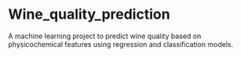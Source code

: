 # Wine_quality_prediction
A machine learning project to predict wine quality based on physicochemical features using regression and classification models.
